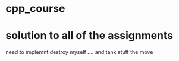 # cpp_course
# solution to all of the assignments
need to implemnt destroy myself ....
and tank stuff the move